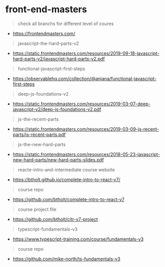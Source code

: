 # front-end-masters

> check all branchs for different level of coures
- https://frontendmasters.com/


> javascript-the-hard-parts-v2
- https://static.frontendmasters.com/resources/2019-09-18-javascript-hard-parts-v2/javascript-hard-parts-v2.pdf


> functional-javascript-first-steps
- https://observablehq.com/collection/@anjana/functional-javascript-first-steps


> deep-js-foundations-v2
- https://static.frontendmasters.com/resources/2019-03-07-deep-javascript-v2/deep-js-foundations-v2.pdf


> js-the-recent-parts
- https://static.frontendmasters.com/resources/2019-03-09-js-recent-parts/js-recent-parts.pdf


> js-the-new-hard-parts
- https://static.frontendmasters.com/resources/2018-05-23-javascript-new-hard-parts/new-hard-parts-slides.pdf


> reacte-intro-and-intermediate
> course website
- https://btholt.github.io/complete-intro-to-react-v7/

> course repo
- https://github.com/btholt/complete-intro-to-react-v7

> course project file
- https://github.com/btholt/citr-v7-project


> typescript-fundamentals-v3
- https://www.typescript-training.com/course/fundamentals-v3

> course repo
- https://github.com/mike-north/ts-fundamentals-v3